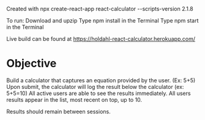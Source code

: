 Created with npx create-react-app react-calculator --scripts-version 2.1.8

To run:
    Download and upzip
    Type npm install in the Terminal
    Type npm start in the Terminal

Live build can be found at https://holdahl-react-calculator.herokuapp.com/

# Objective

Build a calculator that captures an equation provided by the user. (Ex: 5+5)
Upon submit, the calculator will log the result below the calculator (ex: 5+5=10)
All active users are able to see the results immediately.
All users results appear in the list, most recent on top, up to 10.

Results should remain between sessions.